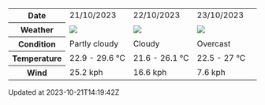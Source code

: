 
<table>
    <tr>
        <th>Date</th>
        <td>21/10/2023</td><td>22/10/2023</td><td>23/10/2023</td>
    </tr>
    <tr>
        <th>Weather</th>
        <td><img src="https://cdn.weatherapi.com/weather/64x64/day/116.png"/></td><td><img src="https://cdn.weatherapi.com/weather/64x64/day/119.png"/></td><td><img src="https://cdn.weatherapi.com/weather/64x64/day/122.png"/></td>
    </tr>
    <tr>
        <th>Condition</th>
        <td width="200px">Partly cloudy</td><td width="200px">Cloudy</td><td width="200px">Overcast</td>
    </tr>
    <tr>
        <th>Temperature</th>
        <td>22.9 -  29.6 °C</td><td>21.6 -  26.1 °C</td><td>22.5 -  27 °C</td>
    </tr>
    <tr>
        <th>Wind</th>
        <td>25.2 kph</td><td>16.6 kph</td><td>7.6 kph</td>
    </tr>
</table>


Updated at 2023-10-21T14:19:42Z
